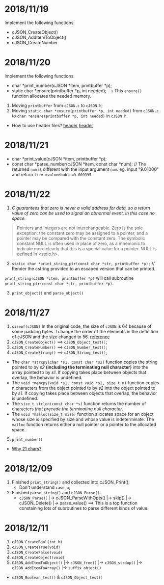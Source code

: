 
# 2018/11/19
Implement the following functions:
* cJSON_CreateObject()
* cJSON_AddItemToObject()
* cJSON_CreateNumber

# 2018/11/20
Implement the following functions:
* char *print_number(cJSON *item, printbuffer *p);
* static char *ensure(printbuffer *p, int needed);	--> This `ensure()` function allocates the needed memory.

1. Moving `printbuffer` from `cJSON.c` to `cJSON.h`;
2. Moving `static char *ensure(printbuffer *p, int needed)` from `cJSON.c` to `char *ensure(printbuffer *p, int needed)` in `cJSON.h`.

* How to use header files? [header](https://gcc.gnu.org/onlinedocs/cpp/Header-Files.html#Header-Files) [header](http://www.gnu.org/software/libc/manual/html_node/Header-Files.html)

# 2018/11/21
* char *print_value(cJSON *item, printbuffer *p);
* const char *parse_number(cJSON *item, const char *num); // The returned `num` is different with the input argument `num`.
eg. input "9.01000" and return `item->valuedouble=9.009995`.

# 2018/11/22
1. *C guarantees that zero is never a valid address for data, so a return value of zero can be used to signal an abnormal event, in this case no space.*
> Pointers and integers are not interchangeable. Zero is the sole exception: the constant zero may be assigned to a pointer, and a pointer may be compared with the constant zero. The symbolic constant NULL is often used in place of zero, as a mnemonic to indicate more clearly that this is a special value for a pointer. NULL is defined in <stdio.h>. 
2. `static char *print_string_ptr(const char *str, printbuffer *p);`  // Render the cstring provided to an escaped version that can be printed.

`print_string(cJSON *item, printbuffer *p)` will call subroutine `print_string_ptr(const char *str, printbuffer *p)`.

3. `print_object()` and `parse_object()`

# 2018/11/27
1. `sizeof(cJSON)`
	In the original code, the size of `cJSON` is 64 because of some padding bytes. I change the order of the elements in the definition of cJSON and the size changed to 56. [reference](https://stackoverflow.com/questions/119123/why-isnt-sizeof-for-a-struct-equal-to-the-sum-of-sizeof-of-each-member)
2. `cJSON_CreateObject()` ==> `cJSON_Object_test()`;
3. `cJSON_CreateNumber()` ==> `cJSON_Number_test()`;
4. `cJSON_CreateString()` ==> `cJSON_String_test()`;
* The `char *strcpy(char *s1, const char *s2)` function copies the string pointed to by *s2* **(including the terminating null character)** into the array pointed to by *s1*. If copying takes place between objects that overlap, the behavior is undefined.
* The `void *memcpy(void *s1, const void *s2, size_t n)` function copies n characters from the object pointed to by *s2* into the object pointed to by *s1*. If copying takes place between objects that overlap, the behavior is undefined.
* The `size_t strlen(const char *s)` function returns the number of characters *that precede the terminating null character*.
* The `void *malloc(size_t size)` function allocates space for an object whose size is specified by size and whose value is indeterminate. The `malloc` function returns either a null pointer or a pointer to the allocated space.
5. `print_number()` 
* [Why 21 chars?](http://mathcentral.uregina.ca/QQ/database/QQ.02.06/trang1.html)


# 2018/12/09
1. Finished `print_string()` and collected into cJSON_Print();
	* Don't understand `case u`;
2. Finished `parse_string()` and `cJSON_Parse()`.
	* `cJSON_Parse()`
		|-> cJSON_ParseWithOpts()
			|-> skip()
			|-> cJSON_Delete()
			|-> parse_value()	==> This is a top function constaining lots of subroutines to parse different kinds of value.

# 2018/12/11
1. `cJSON_CreateBool(int b)`
2. `cJSON_CreateTrue(void)`
3. `cJSON_CreateFalse(void)`
4. `cJSON_CreateObject(void)`
5. `CJSON_AddItemToObject()`
	|-> `cJSON_free()`
	|-> `cJSON_strdup()`
	|-> `cJSON_AddItemToArray()`
			|-> `suffix_object()`
* `cJSON_Boolean_test()` & `cJSON_Object_test()`




